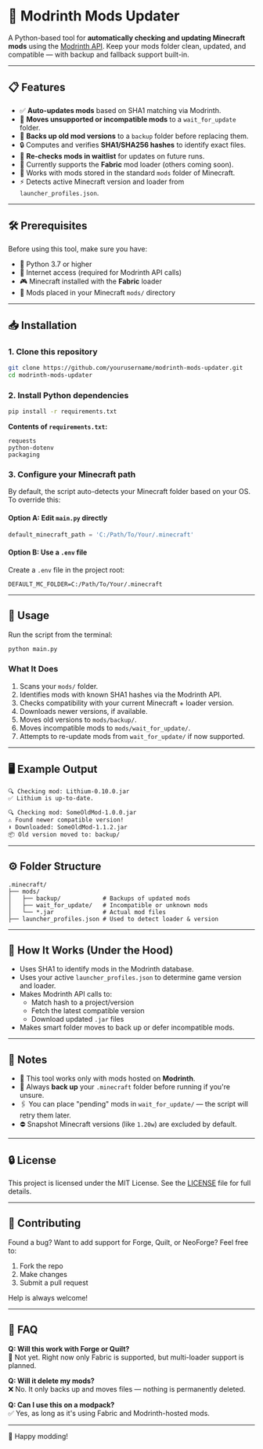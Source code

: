 # 🧩 Modrinth Mods Updater

A Python-based tool for **automatically checking and updating Minecraft mods** using the [Modrinth API](https://docs.modrinth.com/). Keep your mods folder clean, updated, and compatible — with backup and fallback support built-in.

---

## 📋 Features

- ✅ **Auto-updates mods** based on SHA1 matching via Modrinth.
- 🚧 **Moves unsupported or incompatible mods** to a `wait_for_update` folder.
- 📁 **Backs up old mod versions** to a `backup` folder before replacing them.
- 🔒 Computes and verifies **SHA1/SHA256 hashes** to identify exact files.
- 🔄 **Re-checks mods in waitlist** for updates on future runs.
- 🔧 Currently supports the **Fabric** mod loader (others coming soon).
- 📂 Works with mods stored in the standard `mods` folder of Minecraft.
- ⚡ Detects active Minecraft version and loader from `launcher_profiles.json`.

---

## 🛠️ Prerequisites

Before using this tool, make sure you have:

- 🐍 Python 3.7 or higher
- 📡 Internet access (required for Modrinth API calls)
- 🎮 Minecraft installed with the **Fabric** loader
- 📁 Mods placed in your Minecraft `mods/` directory

---

## 📥 Installation

### 1. Clone this repository

```bash
git clone https://github.com/yourusername/modrinth-mods-updater.git
cd modrinth-mods-updater
```

### 2. Install Python dependencies

```bash
pip install -r requirements.txt
```

**Contents of `requirements.txt`:**

```
requests
python-dotenv
packaging
```

### 3. Configure your Minecraft path

By default, the script auto-detects your Minecraft folder based on your OS. To override this:

#### Option A: Edit `main.py` directly

```python
default_minecraft_path = 'C:/Path/To/Your/.minecraft'
```

#### Option B: Use a `.env` file

Create a `.env` file in the project root:

```env
DEFAULT_MC_FOLDER=C:/Path/To/Your/.minecraft
```

---

## 🚀 Usage

Run the script from the terminal:

```bash
python main.py
```

### What It Does

1. Scans your `mods/` folder.
2. Identifies mods with known SHA1 hashes via the Modrinth API.
3. Checks compatibility with your current Minecraft + loader version.
4. Downloads newer versions, if available.
5. Moves old versions to `mods/backup/`.
6. Moves incompatible mods to `mods/wait_for_update/`.
7. Attempts to re-update mods from `wait_for_update/` if now supported.

---

## 🖥️ Example Output

```bash
🔍 Checking mod: Lithium-0.10.0.jar
✅ Lithium is up-to-date.

🔍 Checking mod: SomeOldMod-1.0.0.jar
⚠️ Found newer compatible version!
⬇️ Downloaded: SomeOldMod-1.1.2.jar
📦 Old version moved to: backup/
```

---

## ⚙️ Folder Structure

```plaintext
.minecraft/
├── mods/
│   ├── backup/            # Backups of updated mods
│   ├── wait_for_update/   # Incompatible or unknown mods
│   └── *.jar              # Actual mod files
├── launcher_profiles.json # Used to detect loader & version
```

---

## 🧩 How It Works (Under the Hood)

- Uses SHA1 to identify mods in the Modrinth database.
- Uses your active `launcher_profiles.json` to determine game version and loader.
- Makes Modrinth API calls to:
  - Match hash to a project/version
  - Fetch the latest compatible version
  - Download updated `.jar` files
- Makes smart folder moves to back up or defer incompatible mods.

---

## 📌 Notes

- 🧪 This tool works only with mods hosted on **Modrinth**.
- 💾 Always **back up** your `.minecraft` folder before running if you're unsure.
- 🖇 You can place "pending" mods in `wait_for_update/` — the script will retry them later.
- ⛔ Snapshot Minecraft versions (like `1.20w`) are excluded by default.

---

## 🔒 License

This project is licensed under the MIT License. See the [LICENSE](LICENSE) file for full details.

---

## 🤝 Contributing

Found a bug? Want to add support for Forge, Quilt, or NeoForge? Feel free to:

1. Fork the repo
2. Make changes
3. Submit a pull request

Help is always welcome!

---

## 🙋 FAQ

**Q: Will this work with Forge or Quilt?**  
🧪 Not yet. Right now only Fabric is supported, but multi-loader support is planned.

**Q: Will it delete my mods?**  
❌ No. It only backs up and moves files — nothing is permanently deleted.

**Q: Can I use this on a modpack?**  
✅ Yes, as long as it's using Fabric and Modrinth-hosted mods.

---

🎉 Happy modding!